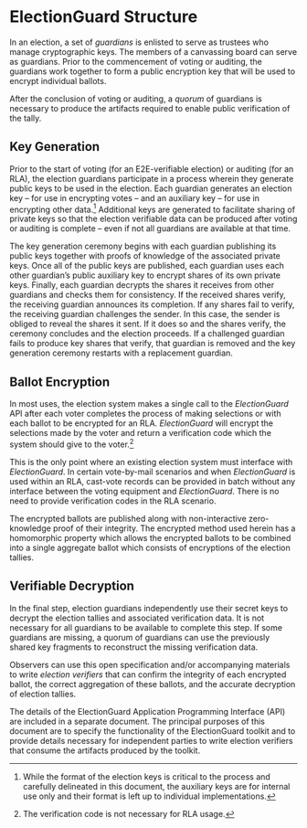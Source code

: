 # ElectionGuard Structure

In an election, a set of *guardians* is enlisted to serve as trustees who manage cryptographic keys.
The members of a canvassing board can serve as guardians. 
Prior to the commencement of voting or auditing, the guardians work together to form a public encryption key that will be used to encrypt individual ballots.

After the conclusion of voting or auditing, a *quorum* of guardians is necessary to produce the artifacts required to enable public verification of the tally.

## Key Generation

Prior to the start of voting (for an E2E-verifiable election) or auditing (for an RLA), the election guardians participate in a process wherein they generate public keys to be used in the election.
Each guardian generates an election key – for use in encrypting votes – and an auxiliary key – for use in encrypting other data.[^1]
Additional keys are generated to facilitate sharing of private keys so that the election verifiable data can be produced after voting or auditing is complete – even if not all guardians are available at that time.

The key generation ceremony begins with each guardian publishing its public keys together with proofs of knowledge of the associated private keys. 
Once all of the public keys are published, each guardian uses each other guardian’s public auxiliary key to encrypt shares of its own private keys. 
Finally, each guardian decrypts the shares it receives from other guardians and checks them for consistency. 
If the received shares verify, the receiving guardian announces its completion. 
If any shares fail to verify, the receiving guardian challenges the sender.
In this case, the sender is obliged to reveal the shares it sent. 
If it does so and the shares verify, the ceremony concludes and the election proceeds.
If a challenged guardian fails to produce key shares that verify, that guardian is removed and the key generation ceremony restarts with a replacement guardian.

## Ballot Encryption

In most uses, the election system makes a single call to the *ElectionGuard* API after each voter completes the process of making selections or with each ballot to be encrypted for an RLA.
*ElectionGuard* will encrypt the selections made by the voter and return a verification code which the system should give to the voter.[^2]

This is the only point where an existing election system must interface with *ElectionGuard*. 
In certain vote-by-mail scenarios and when *ElectionGuard* is used within an RLA, cast-vote records can be provided in batch without any interface between the voting equipment and *ElectionGuard*. 
There is no need to provide verification codes in the RLA scenario.

The encrypted ballots are published along with non-interactive zero-knowledge proof of their integrity.
The encrypted method used herein has a homomorphic property which allows the encrypted ballots to be combined into a single aggregate ballot which consists of encryptions of the election tallies.

## Verifiable Decryption

In the final step, election guardians independently use their secret keys to decrypt the election tallies and associated verification data. 
It is not necessary for all guardians to be available to complete this step.
If some guardians are missing, a quorum of guardians can use the previously shared key fragments to reconstruct the missing verification data.

Observers can use this open specification and/or accompanying materials to write *election verifiers* that can confirm the integrity of each encrypted ballot, the correct aggregation of these ballots, and the accurate decryption of election tallies.

The details of the ElectionGuard Application Programming Interface (API) are included in a separate document.
The principal purposes of this document are to specify the functionality of the ElectionGuard toolkit and to provide details necessary for independent parties to write election verifiers that consume the artifacts produced by the toolkit.

[^1]: While the format of the election keys is critical to the process and carefully delineated in this document, the auxiliary keys are for internal use only and their format is left up to individual implementations. 

[^2]: The verification code is not necessary for RLA usage.
